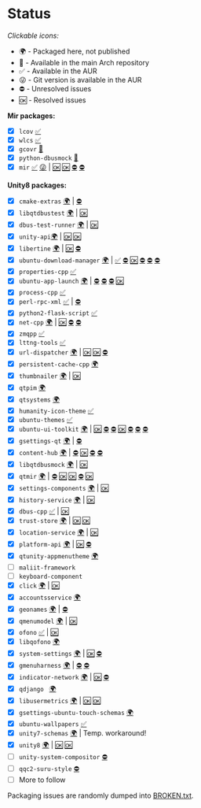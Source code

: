 Status
======

_Clickable icons:_

- 🌍 - Packaged here, not published
- 🥂 - Available in the main Arch repository
- ✅ - Available in the AUR
- 😜 - Git version is available in the AUR
- ⛔️ - Unresolved issues
- 🆗 - Resolved issues

**Mir packages:**
- [x] `lcov` [✅](https://aur.archlinux.org/packages/lcov/)
- [x] `wlcs` [✅](https://aur.archlinux.org/packages/wlcs/)
- [x] `gcovr` [🥂](https://www.archlinux.org/packages/community/any/gcovr/)
- [x] `python-dbusmock` [🥂](https://www.archlinux.org/packages/extra/any/python-dbusmock/)
- [x] `mir` [✅](https://aur.archlinux.org/packages/mir/) [😜](https://aur.archlinux.org/packages/mir-git) | [🆗](https://github.com/MirServer/mir/commit/e6ba0de363320feab9359821c96d69ff61a7f121) [🆗](https://github.com/MirServer/mir/issues/402) [⛔️](https://github.com/MirServer/mir/commit/ce010778096db14de3b682313fc0376e0c8a6ada) [⛔️](https://github.com/MirServer/mir/issues/1084)

**Unity8 packages:**
- [x] `cmake-extras` [🌍](https://github.com/vanyasem/Unity8-Arch/tree/master/cmake-extras-git) | [⛔️](https://github.com/ubports/cmake-extras/issues/2)
- [x] `libqtdbustest` [🌍](https://github.com/vanyasem/Unity8-Arch/tree/master/libqtdbustest-git) | [🆗](https://github.com/ubports/libqtdbustest/issues/1)
- [x] `dbus-test-runner` [🌍](https://github.com/vanyasem/Unity8-Arch/tree/master/dbus-test-runner) | [🆗](https://aur.archlinux.org/pkgbase/dbus-test-runner/flag-comment/)
- [x] `unity-api`[🌍](https://github.com/vanyasem/Unity8-Arch/tree/master/unity-api-git) | [🆗](https://github.com/ubports/unity-api/issues/2) [🆗](https://github.com/ubports/unity-api/issues/4)
- [x] `libertine` [🌍](https://github.com/vanyasem/Unity8-Arch/tree/master/libertine-git) | [🆗](https://github.com/ubports/libertine/issues/3) [⛔️](https://github.com/ubports/libertine/issues/5)
- [x] `ubuntu-download-manager` [🌍](https://github.com/vanyasem/Unity8-Arch/tree/master/ubuntu-download-manager-git) | [✅](https://github.com/ubports/ubuntu-download-manager/issues/2) [⛔️](https://github.com/ubports/ubuntu-download-manager/issues/3) [🆗](https://github.com/ubports/ubuntu-download-manager/issues/4) [⛔️](https://github.com/ubports/ubuntu-download-manager/issues/6) [⛔️](https://github.com/ubports/ubuntu-download-manager/issues/18) [⛔️](https://github.com/ubports/ubuntu-download-manager/issues/20)
- [x] `properties-cpp` [✅](https://aur.archlinux.org/packages/properties-cpp/)
- [x] `ubuntu-app-launch` [🌍](https://github.com/vanyasem/Unity8-Arch/tree/master/ubuntu-app-launch-git) | [⛔️](https://github.com/ubports/ubuntu-app-launch/issues/2) [⛔️](https://github.com/ubports/ubuntu-app-launch/issues/3) [⛔️](https://github.com/ubports/ubuntu-app-launch/issues/4) [🆗](https://github.com/ubports/ubuntu-app-launch/pull/1)
- [x] `process-cpp` [✅](https://aur.archlinux.org/packages/process-cpp/)
- [x] `perl-rpc-xml` [✅](https://aur.archlinux.org/packages/perl-rpc-xml/) | [⛔️](https://github.com/rjray/rpc-xml/issues/14)
- [x] `python2-flask-script` [✅](https://aur.archlinux.org/packages/python2-flask-script/)
- [x] `net-cpp` [🌍](https://github.com/vanyasem/Unity8-Arch/tree/master/net-cpp-git) | [🆗](https://github.com/ubports/net-cpp/pull/1) [⛔️](https://github.com/ubports/net-cpp/issues/2) [⛔️](https://github.com/ubports/net-cpp/issues/3)
- [x] `zmqpp` [✅](https://aur.archlinux.org/packages/zmqpp/)
- [x] `lttng-tools` [✅](https://aur.archlinux.org/packages/lttng-tools/)
- [x] `url-dispatcher` [🌍](https://github.com/vanyasem/Unity8-Arch/tree/master/url-dispatcher-git) | [🆗](https://github.com/ubports/url-dispatcher/pull/1) [🆗](https://github.com/ubports/url-dispatcher/issues/4) [⛔️](https://github.com/ubports/url-dispatcher/issues/5)
- [x] `persistent-cache-cpp` [🌍](https://github.com/vanyasem/Unity8-Arch/tree/master/persistent-cache-cpp-bzr)
- [x] `thumbnailer` [🌍](https://github.com/vanyasem/Unity8-Arch/tree/master/thumbnailer-git) | [🆗](https://github.com/ubports/thumbnailer/issues/1)
- [x] `qtpim` [🌍](https://github.com/vanyasem/Unity8-Arch/tree/master/qt5-pim-git)
- [x] `qtsystems` [🌍](https://github.com/vanyasem/Unity8-Arch/tree/master/qt5-systems-git)
- [x] `humanity-icon-theme` [✅](https://aur.archlinux.org/packages/humanity-icon-theme/)
- [x] `ubuntu-themes` [✅](https://aur.archlinux.org/packages/ubuntu-themes/)
- [x] `ubuntu-ui-toolkit` [🌍](https://github.com/vanyasem/Unity8-Arch/tree/master/ubuntu-ui-toolkit-git) | [🆗](https://github.com/ubports/ubuntu-ui-toolkit/issues/9) [⛔️](https://github.com/ubports/ubuntu-ui-toolkit/issues/10) [⛔️](https://github.com/ubports/ubuntu-ui-toolkit/issues/11) [🆗](https://github.com/ubports/ubuntu-ui-toolkit/issues/12) [⛔️](https://github.com/ubports/ubuntu-ui-toolkit/issues/13) [⛔️](https://github.com/ubports/ubuntu-ui-toolkit/issues/14) [⛔️](https://github.com/ubports/ubuntu-ui-toolkit/pull/29)
- [x] `gsettings-qt` [🌍](https://github.com/vanyasem/Unity8-Arch/tree/master/gsettings-qt-git) | [⛔️](https://github.com/ubports/gsettings-qt/issues/2)
- [x] `content-hub` [🌍](https://github.com/vanyasem/Unity8-Arch/tree/master/content-hub-git) | [⛔️](https://github.com/ubports/content-hub/issues/1) [🆗](https://github.com/ubports/content-hub/issues/2) [⛔️](https://github.com/ubports/content-hub/issues/4) [⛔️](https://github.com/ubports/content-hub/issues/5)
- [x] `libqtdbusmock` [🌍](https://github.com/vanyasem/Unity8-Arch/tree/master/libqtdbusmock-git) | [🆗](https://github.com/ubports/libqtdbusmock/issues/1)
- [x] `qtmir` [🌍](https://github.com/vanyasem/Unity8-Arch/tree/master/qtmir-git) | [⛔️](https://github.com/ubports/qtmir/issues/5) [🆗](https://github.com/ubports/qtmir/issues/6) [🆗](https://github.com/ubports/qtmir/issues/8) [⛔️](https://github.com/ubports/qtmir/issues/9) [🆗](https://github.com/ubports/qtmir/issues/12)
- [x] `settings-components` [🌍](https://github.com/vanyasem/Unity8-Arch/tree/master/settings-components-git) | [🆗](https://github.com/ubports/settings-components/issues/3)
- [x] `history-service` [🌍](https://github.com/vanyasem/Unity8-Arch/tree/master/history-service-git) | [🆗](https://github.com/ubports/history-service/issues/1)
- [x] `dbus-cpp` [✅](https://aur.archlinux.org/packages/dbus-cpp/) | [🆗](https://github.com/ubports/location-service/issues/3)
- [x] `trust-store` [🌍](https://github.com/vanyasem/Unity8-Arch/tree/master/trust-store-git) | [🆗](https://github.com/ubports/trust-store/issues/2) [🆗](https://github.com/ubports/trust-store/issues/4)
- [x] `location-service` [🌍](https://github.com/vanyasem/Unity8-Arch/tree/master/location-service-git) | [🆗](https://github.com/ubports/location-service/issues/1)
- [x] `platform-api` [🌍](https://github.com/vanyasem/Unity8-Arch/tree/master/platform-api-git) | [🆗](https://github.com/ubports/platform-api/issues/1) [⛔️](https://github.com/ubports/platform-api/issues/2)
- [x] `qtunity-appmenutheme` [🌍](https://github.com/vanyasem/Unity8-Arch/tree/master/qtunity-appmenutheme-git)
- [ ] `maliit-framework`
- [ ] `keyboard-component`
- [x] `click` [🌍](https://github.com/vanyasem/Unity8-Arch/tree/master/click-git) | [🆗](https://github.com/ubports/click/issues/2)
- [x] `accountsservice` [🌍](https://github.com/vanyasem/Unity8-Arch/tree/master/accountsservice-ubuntu)
- [x] `geonames` [🌍](https://github.com/vanyasem/Unity8-Arch/tree/master/geonames-git) | [⛔️](https://github.com/ubports/geonames/issues/1)
- [x] `qmenumodel` [🌍](https://github.com/vanyasem/Unity8-Arch/tree/master/qmenumodel-git) | [🆗](https://github.com/ubports/qmenumodel/issues/1)
- [x] `ofono` [✅](https://aur.archlinux.org/packages/ofono/) | [🆗](https://aur.archlinux.org/pkgbase/ofono/flag-comment/)
- [x] `libqofono` [🌍](https://github.com/vanyasem/Unity8-Arch/tree/master/libqofono)
- [x] `system-settings` [🌍](https://github.com/vanyasem/Unity8-Arch/tree/master/system-settings-git) | [🆗](https://github.com/ubports/system-settings/issues/63) [⛔️](https://github.com/ubports/system-settings/issues/65)
- [x] `gmenuharness` [🌍](https://github.com/vanyasem/Unity8-Arch/tree/master/gmenuharness-bzr) | [⛔️](https://github.com/vanyasem/Unity8-Arch/tree/master/gmenuharness-bzr/Functional1.patch) [⛔️](https://github.com/vanyasem/Unity8-Arch/tree/master/gmenuharness-bzr/Functional2.patch)
- [x] `indicator-network` [🌍](https://github.com/vanyasem/Unity8-Arch/tree/master/indicator-network-git) | [🆗](https://github.com/ubports/indicator-network/issues/7) [⛔️](https://github.com/ubports/indicator-network/issues/8)
- [x] `qdjango ` [🌍](https://github.com/vanyasem/Unity8-Arch/tree/master/qdjango-git)
- [x] `libusermetrics` [🌍](https://github.com/vanyasem/Unity8-Arch/tree/master/libusermetrics-git) | [🆗](https://github.com/ubports/libusermetrics/issues/1) [🆗](https://github.com/ubports/libusermetrics/issues/3)
- [x] `gsettings-ubuntu-touch-schemas`  [🌍](https://github.com/vanyasem/Unity8-Arch/tree/master/gsettings-ubuntu-touch-schemas-git)
- [x] `ubuntu-wallpapers` [✅](https://aur.archlinux.org/packages/ubuntu-wallpapers/)
- [x] `unity7-schemas`  [🌍](https://github.com/vanyasem/Unity8-Arch/tree/master/unity7-schemas) | Temp. workaround!
- [x] `unity8` [🌍](https://github.com/vanyasem/Unity8-Arch/tree/master/unity8-git) | [🆗](https://github.com/ubports/unity8/issues/44) [🆗](https://github.com/ubports/unity8/issues/45)
- [ ] `unity-system-compositor` [⛔️](https://github.com/ubports/unity-system-compositor/issues/5)
- [ ] `qqc2-suru-style` [⛔️](https://github.com/ubports/qqc2-suru-style/issues/5)
- [ ] More to follow

Packaging issues are randomly dumped into [BROKEN.txt](BROKEN.txt).
